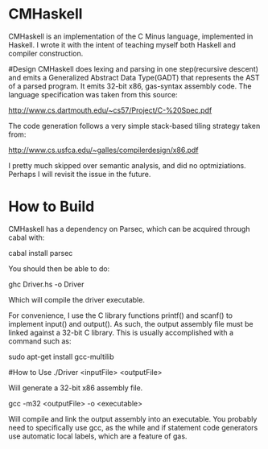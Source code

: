 # CMHaskell
CMHaskell is an implementation of the C Minus language, implemented in Haskell. I wrote it with the intent of teaching myself
both Haskell and compiler construction.

#Design
CMHaskell does lexing and parsing in one step(recursive descent) and emits a Generalized Abstract Data Type(GADT) that represents the 
AST of a parsed program.
It emits 32-bit x86, gas-syntax assembly code. The language specification was taken from this source:

http://www.cs.dartmouth.edu/~cs57/Project/C-%20Spec.pdf 

The code generation follows a very simple stack-based tiling strategy taken from:

http://www.cs.usfca.edu/~galles/compilerdesign/x86.pdf

I pretty much skipped over semantic analysis, and did no optmiziations. Perhaps I will revisit the issue in the future.

# How to Build
CMHaskell has a dependency on Parsec, which can be acquired through cabal with:

cabal install parsec

You should then be able to do:

ghc Driver.hs -o Driver 

Which will compile the driver executable.

For convenience, I use the C library functions printf() and scanf() to implement input() and output(). As such, the output assembly
file must be linked against a 32-bit C library. This is usually accomplished with a command such as:

sudo apt-get install gcc-multilib

#How to Use
./Driver \<inputFile\> \<outputFile\>

Will generate a 32-bit x86 assembly file.

gcc -m32 \<outputFile\> -o \<executable\>

Will compile and link the output assembly into an executable. You probably need to specifically use gcc, as the while and if
statement code generators use automatic local labels, which are a feature of gas.

